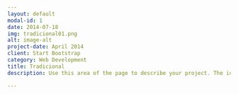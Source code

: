 ```yaml
---
layout: default
modal-id: 1
date: 2014-07-18
img: tradicional01.png
alt: image-alt
project-date: April 2014
client: Start Bootstrap
category: Web Development
title: Tradicional
description: Use this area of the page to describe your project. The icon above is part of a free icon set by <a href="https://sellfy.com/p/8Q9P/jV3VZ/">Flat Icons</a>. On their website, you can download their free set with 16 icons, or you can purchase the entire set with 146 icons for only $12!

---
```

